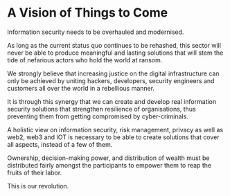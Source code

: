 # A Vision of Things to Come

Information security needs to be overhauled and modernised.&#x20;

As long as the current status quo continues to be rehashed, this sector will never be able to produce meaningful and lasting solutions that will stem the tide of nefarious actors who hold the world at ransom.&#x20;

We strongly believe that increasing justice on the digital infrastructure can only be achieved by uniting hackers, developers, security engineers and customers all over the world in a rebellious manner.&#x20;

It is through this synergy that we can create and develop real information security solutions that strengthen resilience of organisations, thus preventing them from getting compromised by cyber-criminals.&#x20;

A holistic view on information security, risk management, privacy as well as web2, web3 and IOT is necessary to be able to create solutions that cover all aspects, instead of a few of them.&#x20;

Ownership, decision-making power, and distribution of wealth must be distributed fairly amongst the participants to empower them to reap the fruits of their labor.

This is our revolution.
